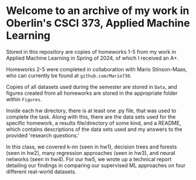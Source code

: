 # Welcome to an archive of my work in Oberlin's CSCI 373, Applied Machine Learning 

Stored in this repository are copies of homeworks 1-5 from my work in Applied Machine Learning in Spring of 2024, of which I received an A+.

Homeworks 2-5 were completed in collaboration with Mario Stinson-Maas, who can currently be found at `github.com/Mario730`.

Copies of all datasets used during the semester are stored in `Data`, and figures created from all homeworks are stored in the appropriate folder within `Figures`.

Inside each hw directory, there is at least one .py file, that was used to complete the task. Along with this, there are the data sets used for the specific homework, a results file/directory of some kind, and a README, which contains descriptions of the data sets used and my answers to the provided 'research questions.'

In this class, we covered k-nn (seen in hw1), decision trees and forests (seen in hw2), many regression approaches (seen in hw3), and neural networks (seen in hw4). For our hw5, we wrote up a technical report detailing our findings in comparing our supervised ML approaches on four different real-world datasets.
